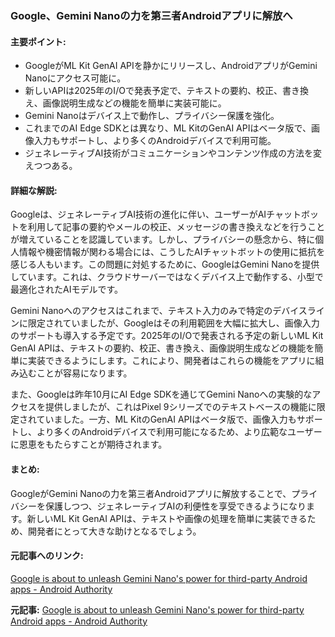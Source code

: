 ### Google、Gemini Nanoの力を第三者Androidアプリに解放へ

#### 主要ポイント:
- GoogleがML Kit GenAI APIを静かにリリースし、AndroidアプリがGemini Nanoにアクセス可能に。
- 新しいAPIは2025年のI/Oで発表予定で、テキストの要約、校正、書き換え、画像説明生成などの機能を簡単に実装可能に。
- Gemini Nanoはデバイス上で動作し、プライバシー保護を強化。
- これまでのAI Edge SDKとは異なり、ML KitのGenAI APIはベータ版で、画像入力もサポートし、より多くのAndroidデバイスで利用可能。
- ジェネレーティブAI技術がコミュニケーションやコンテンツ作成の方法を変えつつある。

#### 詳細な解説:
Googleは、ジェネレーティブAI技術の進化に伴い、ユーザーがAIチャットボットを利用して記事の要約やメールの校正、メッセージの書き換えなどを行うことが増えていることを認識しています。しかし、プライバシーの懸念から、特に個人情報や機密情報が関わる場合には、こうしたAIチャットボットの使用に抵抗を感じる人もいます。この問題に対処するために、GoogleはGemini Nanoを提供しています。これは、クラウドサーバーではなくデバイス上で動作する、小型で最適化されたAIモデルです。

Gemini Nanoへのアクセスはこれまで、テキスト入力のみで特定のデバイスラインに限定されていましたが、Googleはその利用範囲を大幅に拡大し、画像入力のサポートも導入する予定です。2025年のI/Oで発表される予定の新しいML Kit GenAI APIは、テキストの要約、校正、書き換え、画像説明生成などの機能を簡単に実装できるようにします。これにより、開発者はこれらの機能をアプリに組み込むことが容易になります。

また、Googleは昨年10月にAI Edge SDKを通じてGemini Nanoへの実験的なアクセスを提供しましたが、これはPixel 9シリーズでのテキストベースの機能に限定されていました。一方、ML KitのGenAI APIはベータ版で、画像入力もサポートし、より多くのAndroidデバイスで利用可能になるため、より広範なユーザーに恩恵をもたらすことが期待されます。

#### まとめ:
GoogleがGemini Nanoの力を第三者Androidアプリに解放することで、プライバシーを保護しつつ、ジェネレーティブAIの利便性を享受できるようになります。新しいML Kit GenAI APIは、テキストや画像の処理を簡単に実装できるため、開発者にとって大きな助けとなるでしょう。

#### 元記事へのリンク:
[Google is about to unleash Gemini Nano's power for third-party Android apps - Android Authority](https://www.androidauthority.com/google-gemini-nano-ml-kit-genai-api-3435678/)

**元記事:** [Google is about to unleash Gemini Nano's power for third-party Android apps - Android Authority](https://www.androidauthority.com/gemini-nano-ml-kit-genai-api-3558292/)